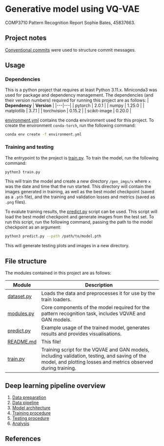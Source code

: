# Generative model using VQ-VAE
COMP3710 Pattern Recognition Report
Sophie Bates, 45837663.

## Project notes
[Conventional commits](https://www.conventionalcommits.org/en/v1.0.0/) were used to structure commit messages. 

## Usage
### Dependencies
This is a python project that requires at least Python 3.11.x. Miniconda3 was used for package and dependency management. The dependencies (and their version numbers) required for running this project are as follows:
| **Dependency** | **Version** |
|---|---|
| pytorch | 2.0.1 |
| numpy | 1.25.0 |
| matplotlib | 3.7.1 |
| torchvision | 0.15.2 |
| scikit-image | 0.20.0 | 

[environment.yml](environment.yml) contains the conda environment used for this project. To create the environment `conda-torch`, run the following command:
```bash
conda env create -f environment.yml
```

### Training and testing
The entrypoint to the project is [train.py](train.py). To train the model, run the following command:
```bash
python3 train.py
```
This will train the model and create a new directory `/gen_imgs/x` where `x` was the date and time that the run started. This directory will contain the images generated in training, as well as the best model checkpoint (saved as a `.pth` file), and the training and validation losses and metrics (saved as `.png` files).

To evalute training results, the [predict.py](predict.py) script can be used. This script will load the best model checkpoint and generate images from the test set. To run this script, run the following command, passing the path to the model checkpoint as an argument:
```bash
python3 predict.py --path /path/to/model.pth
```
This will generate testing plots and images in a new directory. 


## File structure
The modules contained in this project are as follows:

| **Module** | **Description** |
|---|---|
| [dataset.py](dataset.py) | Loads the data and preprocesses it for use by the train loaders. |
| [modules.py](modules.py) | Core components of the model required for the pattern recognition task, includes VQVAE and GAN models. |
| [predict.py](predict.py) | Example usage of the trained model, generates results and provides visualisations. |
| [README.md](README.md) | This file! |
| [train.py](train.py) | Training script for the VQVAE and GAN models, including validation, testing, and saving of the model, and plotting losses and metrics observed during training. |

## Deep learning pipeline overview

1. [Data preparation](#1-data-preparation)
1. [Data pipeline](#2-data-pipeline)
1. [Model architecture](#3-model-architecture)
1. [Training procedure](#4-training-procedure)
1. [Testing procedure](#5-testing-procedure)
1. [Analysis](#6-analysis)

## References
